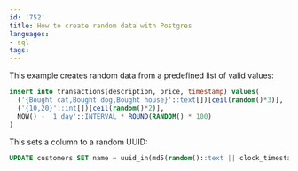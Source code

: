 ```yaml
---
id: '752'
title: How to create random data with Postgres
languages:
- sql
tags:
---
```

This example creates random data from a predefined list of valid values:


```sql
insert into transactions(description, price, timestamp) values(
  ('{Bought cat,Bought dog,Bought house}'::text[])[ceil(random()*3)],
  ('{10,20}'::int[])[ceil(random()*2)],
  NOW() - '1 day'::INTERVAL * ROUND(RANDOM() * 100)
)
```

This sets a column to a random UUID:

```sql
UPDATE customers SET name = uuid_in(md5(random()::text || clock_timestamp()::text)::cstring);
```
    

